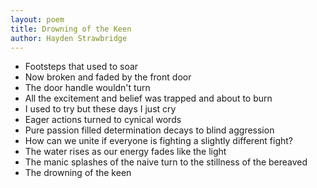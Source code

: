 ```yaml
---
layout: poem
title: Drowning of the Keen 
author: Hayden Strawbridge
---
```


- Footsteps that used to soar 
- Now broken and faded by the front door
- The door handle wouldn't turn
- All the excitement and belief was trapped and about to burn
- I used to try but these days I just cry
- Eager actions turned to cynical words
- Pure passion filled determination decays to blind aggression
- How can we unite if everyone is fighting a slightly different fight?
- The water rises as our energy fades like the light
- The manic  splashes of the naive turn to the  stillness of the bereaved
- The drowning of the keen
